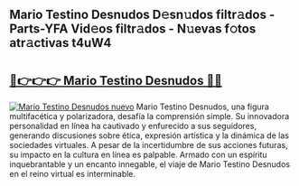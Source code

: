 ## Mario Testino Desnudos D𝚎sn𝚞dos filtr𝚊dos - Parts-YFA Vid𝚎os filtr𝚊dos - N𝚞evas f𝚘tos atr𝚊ctivas t4uW4

# <h2><a href="http://mb6z12y.tromn.icu/?c=Mario+Testino+Desnudos">🔗👉👉👉 Mario Testino Desnudos 🔗🔗</a></h2>

[![Mario Testino Desnudos nuevo](https://i.imgur.com/pEAQMta.gif)](http://mb6z12y.tromn.icu/?c=Mario+Testino+Desnudos)
Mario Testino Desnudos, una figura multifacética y polarizadora, desafía la comprensión simple. Su innovadora personalidad en línea ha cautivado y enfurecido a sus seguidores, generando discusiones sobre ética, expresión artística y la dinámica de las sociedades virtuales. A pesar de la incertidumbre de sus acciones futuras, su impacto en la cultura en línea es palpable. Armado con un espíritu inquebrantable y un encanto innegable, el viaje de Mario Testino Desnudos en el reino virtual es interminable.
